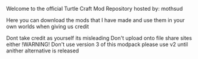 Welcome to the official Turtle Craft Mod Repository hosted by: mothsud

Here you can download the mods that I have made and use them in your own worlds when giving us credit

Dont take credit as yourself its misleading
Don't upload onto file share sites either
 !WARNING!
   Don't use version 3 of this modpack please use v2 until anither alternative is released
